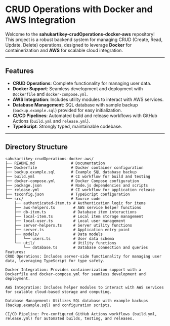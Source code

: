 # CRUD Operations with Docker and AWS Integration

Welcome to the **sahukartikey-crudOperations-docker-aws** repository! This project is a robust backend system for managing CRUD (Create, Read, Update, Delete) operations, designed to leverage **Docker** for containerization and **AWS** for scalable cloud integration.

---

## Features

- **CRUD Operations**: Complete functionality for managing user data.
- **Docker Support**: Seamless development and deployment with `Dockerfile` and `docker-compose.yml`.
- **AWS Integration**: Includes utility modules to interact with AWS services.
- **Database Management**: SQL database with sample backup (`backup.example.sql`) provided for easy initialization.
- **CI/CD Pipelines**: Automated build and release workflows with GitHub Actions (`build.yml` and `release.yml`).
- **TypeScript**: Strongly typed, maintainable codebase.

---

## Directory Structure

```plaintext
sahukartikey-crudOperations-docker-aws/
├── README.md                # Documentation
├── Dockerfile               # Docker container configuration
├── backup.example.sql       # Example SQL database backup
├── build.yml                # CI workflow for build and testing
├── docker-compose.yml       # Docker Compose configuration
├── package.json             # Node.js dependencies and scripts
├── release.yml              # CI workflow for application release
├── tsconfig.json            # TypeScript configuration
└── src/                     # Source code
    ├── authenticated-item.ts # Authentication logic for items
    ├── aws-helpers.ts        # AWS service helper functions
    ├── db-item.ts            # Database item interactions
    ├── local-item.ts         # Local item storage management
    ├── local-user.ts         # Local user management
    ├── server-helpers.ts     # Server utility functions
    ├── server.ts             # Application entry point
    ├── models/               # Data models
    │   └── users.ts          # User data schema
    └── util/                 # Utility functions
        └── database.ts       # Database connection and queries
Features:
CRUD Operations: Includes server-side functionality for managing user data, leveraging TypeScript for type safety.

Docker Integration: Provides containerization support with a Dockerfile and docker-compose.yml for seamless development and deployment.

AWS Integration: Includes helper modules to interact with AWS services for scalable cloud-based storage and computing.

Database Management: Utilizes SQL database with example backups (backup.example.sql) and configuration scripts.

CI/CD Pipeline: Pre-configured GitHub Actions workflows (build.yml, release.yml) for automated builds, testing, and releases.